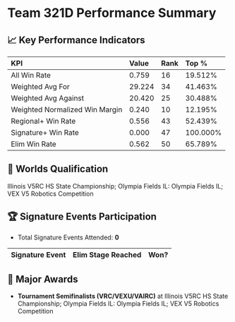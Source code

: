 # Team 321D Performance Summary

## 📈 Key Performance Indicators
| KPI | Value | Rank | Top % |
|:---|:-----|:----|:------|
| All Win Rate | 0.759 | 16 | 19.512% |
| Weighted Avg For | 29.224 | 34 | 41.463% |
| Weighted Avg Against | 20.420 | 25 | 30.488% |
| Weighted Normalized Win Margin | 0.240 | 10 | 12.195% |
| Regional+ Win Rate | 0.556 | 43 | 52.439% |
| Signature+ Win Rate | 0.000 | 47 | 100.000% |
| Elim Win Rate | 0.562 | 50 | 65.789% |


## 🎯 Worlds Qualification
Illinois V5RC HS State Championship; Olympia Fields IL: Olympia Fields IL; VEX V5 Robotics Competition

## 🏆 Signature Events Participation
- Total Signature Events Attended: **0**

| Signature Event | Elim Stage Reached | Won? |
|:----------------|:-------------------|:----|


## 🥇 Major Awards
- **Tournament Semifinalists (VRC/VEXU/VAIRC)** at Illinois V5RC HS State Championship; Olympia Fields IL: Olympia Fields IL; VEX V5 Robotics Competition

